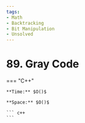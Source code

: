 ```yaml
---
tags:
- Math
- Backtracking
- Bit Manipulation
- Unsolved
---
```



# 89. Gray Code

=== "C++"

    **Time:** $O()$

    **Space:** $O()$

    ``` c++
    ```